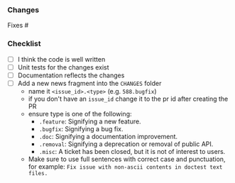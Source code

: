 <!-- Thank you for your contribution! 
Feel free to change the template if you feel confused.
-->
### Changes

Fixes #<!-- Provide issue number if exists -->

<!-- Please give a short brief about these changes. -->

### Checklist

- [ ] I think the code is well written
- [ ] Unit tests for the changes exist
- [ ] Documentation reflects the changes
- [ ] Add a new news fragment into the `CHANGES` folder
  * name it `<issue_id>.<type>` (e.g. `588.bugfix`)
  * if you don't have an `issue_id` change it to the pr id after creating the PR
  * ensure type is one of the following:
    * `.feature`: Signifying a new feature.
    * `.bugfix`: Signifying a bug fix.
    * `.doc`: Signifying a documentation improvement.
    * `.removal`: Signifying a deprecation or removal of public API.
    * `.misc`: A ticket has been closed, but it is not of interest to users.
  * Make sure to use full sentences with correct case and punctuation, for example: `Fix issue with non-ascii contents in doctest text files.`
